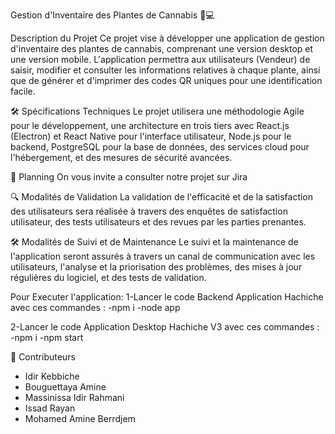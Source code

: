 Gestion d'Inventaire des Plantes de Cannabis 🌿💻


Description du Projet
Ce projet vise à développer une application de gestion d'inventaire des plantes de cannabis, comprenant une version desktop et une version mobile. L'application permettra aux utilisateurs (Vendeur) de saisir, modifier et consulter les informations relatives à chaque plante, ainsi que de générer et d'imprimer des codes QR uniques pour une identification facile.

🛠️ Spécifications Techniques
Le projet utilisera une méthodologie Agile pour le développement, une architecture en trois tiers avec React.js (Electron) et React Native pour l'interface utilisateur, Node.js pour le backend, PostgreSQL pour la base de données, des services cloud pour l'hébergement, et des mesures de sécurité avancées.

📅 Planning
On vous invite a consulter notre projet sur Jira

🔍 Modalités de Validation
La validation de l'efficacité et de la satisfaction des utilisateurs sera réalisée à travers des enquêtes de satisfaction utilisateur, des tests utilisateurs et des revues par les parties prenantes.

🛠️ Modalités de Suivi et de Maintenance
Le suivi et la maintenance de l'application seront assurés à travers un canal de communication avec les utilisateurs, l'analyse et la priorisation des problèmes, des mises à jour régulières du logiciel, et des tests de validation.

Pour Executer l'application:
1-Lancer le code Backend Application Hachiche avec ces commandes :
 -npm i
 -node app

2-Lancer le code Application Desktop Hachiche V3 avec ces commandes : 
 -npm i
 -npm start

🚀 Contributeurs
- Idir Kebbiche
- Bouguettaya Amine
- Massinissa Idir Rahmani
- Issad Rayan
- Mohamed Amine Berrdjem
